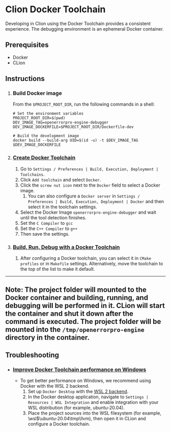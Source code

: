 # Clion Docker Toolchain
Developing in Clion using the Docker Toolchain provides a consistent experience. The debugging environment is an 
ephemeral Docker container.

## Prerequisites
* Docker
* CLion

## Instructions

1. ### Build Docker image
    From the `$PROJECT_ROOT_DIR`, run the following commands in a shell:
    
    ```shell
    # Set the environment variables
    PROJECT_ROOT_DIR=$(pwd)
    DEV_IMAGE_TAG=openerrorpro-engine-debugger
    DEV_IMAGE_DOCKERFILE=$PROJECT_ROOT_DIR/Dockerfile-dev
    
    # Build the development image
    docker build --build-arg UID=$(id -u) -t $DEV_IMAGE_TAG $DEV_IMAGE_DOCKERFILE
    ```
2. ### [Create Docker Toolchain](https://www.jetbrains.com/help/clion/clion-toolchains-in-docker.html#create-docker-toolchain)
   1. Go to `Settings / Preferences | Build, Execution, Deployment | Toolchains`.
   2. Click `Add toolchain` and select `Docker`.
   3. Click the `screw nut icon` next to the `Docker` field to select a Docker image.
      1. You can also configure a `Docker server` in `Settings / Preferences | Build, Execution, Deployment | Docker` and then select it in the toolchain settings.
   4. Select the Docker Image `openerrorpro-engine-debugger` and wait until the tool detection finishes.
   5. Set the `C Compiler` to `gcc`
   6. Set the `C++ Compiler` to `g++`
   8. Then save the settings.

3. ### [Build, Run, Debug with a Docker Toolchain](https://www.jetbrains.com/help/clion/clion-toolchains-in-docker.html#build-run-debug-docker)
   1. After configuring a Docker toolchain, you can select it in `CMake profiles` or in `Makefile` settings. Alternatively, move the toolchain to the top of the list to make it default.
---
   **Note: The project folder will mounted to the Docker container and building, running, and debugging will be 
   performed in it. CLion will start the container and shut it down after the command is executed. The project folder 
   will be mounted into the `/tmp/openerrorpro-engine` directory in the container.**
--- 

## Troubleshooting
* ### [Improve Docker Toolchain performance on Windows](https://www.jetbrains.com/help/clion/clion-toolchains-in-docker.html#windows-performance)
  * To get better performance on Windows, we recommend using Docker with the WSL 2 backend.
    1. Set up `Docker Desktop` with the [WSL 2 backend](https://docs.docker.com/desktop/windows/wsl/).
    2. In the Docker desktop application, navigate to `Settings | Resources | WSL Integration` and enable integration 
    with your WSL distribution (for example, ubuntu-20.04).
    3. Place the project sources into the WSL filesystem (for example, \\wsl$\ubuntu-20.04\tmp\llvm), then open it in CLion and configure a Docker toolchain.
